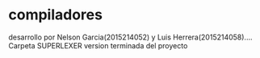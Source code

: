 # compiladores
desarrollo por Nelson Garcia(2015214052)  y  Luis Herrera(2015214058)....
Carpeta SUPERLEXER version terminada del proyecto 
